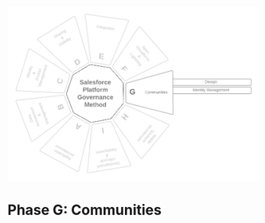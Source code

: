 <p align="center">
  <img src="https://github.com/SalesforcePlatformGovernanceMethod/Phase-G/blob/f3e261b236ef75ede067b7327b6fc10ed48c64f9/images/phase-g.png" title="Phase G">
</p>

<p align='center'>
  <h1>Phase G: Communities</h1>
</p>
